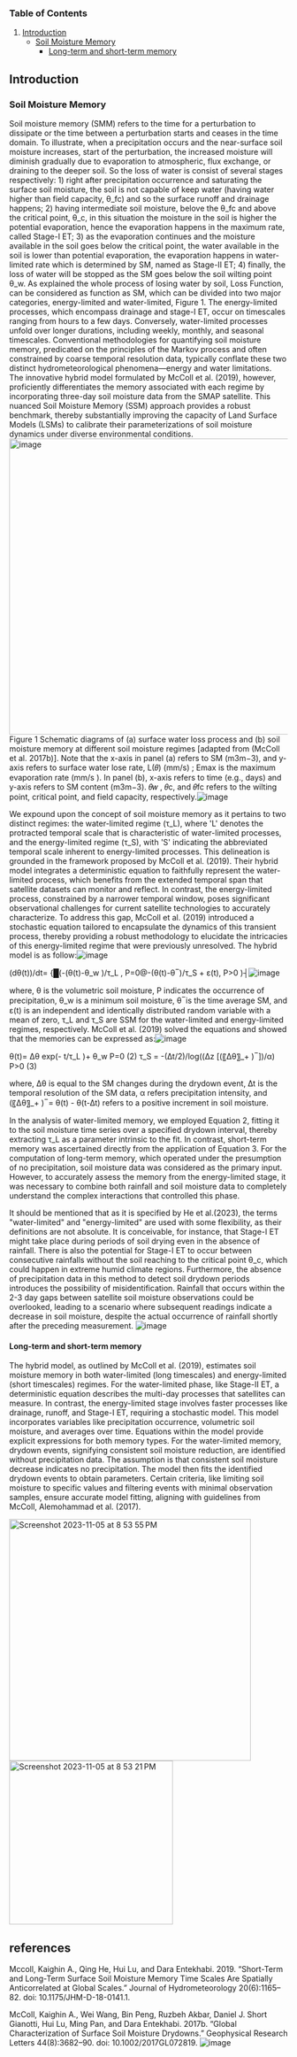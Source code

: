 ### Table of Contents

1. [Introduction](#introduction)
    - [Soil Moisture Memory](#Soil_Moisture_Memory)
        - [Long-term and short-term memory](#Long-term_and_short-term_memory)


## Introduction
### Soil Moisture Memory
Soil moisture memory (SMM) refers to the time for a perturbation to dissipate or the time between a perturbation starts and ceases in the time domain. To illustrate, when a precipitation occurs and the near-surface soil moisture increases, start of the perturbation, the increased moisture will diminish gradually due to evaporation to atmospheric, flux exchange, or draining to the deeper soil. So the loss of water is consist of several stages respectively: 1) right after precipitation occurrence and saturating the surface soil moisture, the soil is not capable of keep water (having water higher than field capacity, θ_fc) and so the surface runoff and drainage happens; 2) having intermediate soil moisture, belove the θ_fc and above the critical point, θ_c, in this situation the moisture in the soil is higher the potential evaporation, hence the evaporation happens in the maximum rate, called Stage-I ET; 3) as the evaporation continues and the moisture available in the soil goes below the critical point, the water available in the soil is lower than potential evaporation, the evaporation happens in water-limited rate which is determined by SM, named as Stage-II ET; 4) finally, the loss of water will be stopped as the SM goes below the soil wilting point θ_w. As explained the whole process of losing water by soil, Loss Function, can be considered as function as SM, which can be divided into two major categories, energy-limited and water-limited, Figure 1.
The energy-limited processes, which encompass drainage and stage-I ET, occur on timescales ranging from hours to a few days. Conversely, water-limited processes unfold over longer durations, including weekly, monthly, and seasonal timescales. Conventional methodologies for quantifying soil moisture memory, predicated on the principles of the Markov process and often constrained by coarse temporal resolution data, typically conflate these two distinct hydrometeorological phenomena—energy and water limitations. The innovative hybrid model formulated by McColl et al. (2019), however, proficiently differentiates the memory associated with each regime by incorporating three-day soil moisture data from the SMAP satellite. This nuanced Soil Moisture Memory (SSM) approach provides a robust benchmark, thereby substantially improving the capacity of Land Surface Models (LSMs) to calibrate their parameterizations of soil moisture dynamics under diverse environmental conditions.
<img width="535" alt="image" src="https://github.com/mfarmani95/FOSS_Weekly/assets/83543441/fa3a1f3f-aed7-47f6-86fc-8f86c3192d13">
Figure 1 Schematic diagrams of (a) surface water loss process and (b) soil moisture memory at different soil moisture regimes [adapted from (McColl et al. 2017b)]. Note that the x-axis in panel (a) refers to SM (m3m−3), and y-axis refers to surface water lose rate, L(𝜃) (mm/s) ; Emax is the maximum evaporation rate (mm/s ). In panel (b), x-axis refers to time (e.g., days) and y-axis refers to SM content (m3m−3). 𝜃𝑤 , 𝜃c, and 𝜃fc refers to the wilting point, critical point, and field capacity, respectively.![image](https://github.com/mfarmani95/FOSS_Weekly/assets/83543441/b4eeaf84-4731-4774-8381-b0efbb8abf10)

We expound upon the concept of soil moisture memory as it pertains to two distinct regimes: the water-limited regime (τ_L), where 'L' denotes the protracted temporal scale that is characteristic of water-limited processes, and the energy-limited regime (τ_S), with 'S' indicating the abbreviated temporal scale inherent to energy-limited processes. This delineation is grounded in the framework proposed by McColl et al. (2019). Their hybrid model integrates a deterministic equation to faithfully represent the water-limited process, which benefits from the extended temporal span that satellite datasets can monitor and reflect. In contrast, the energy-limited process, constrained by a narrower temporal window, poses significant observational challenges for current satellite technologies to accurately characterize. To address this gap, McColl et al. (2019) introduced a stochastic equation tailored to encapsulate the dynamics of this transient process, thereby providing a robust methodology to elucidate the intricacies of this energy-limited regime that were previously unresolved.  The hybrid model is as follow:![image](https://github.com/mfarmani95/FOSS_Weekly/assets/83543441/ae6fcdca-d928-4b96-8f79-8b0c16083925)


(dθ(t))/dt= {█(-(θ(t)-θ_w  )/τ_L ,                P=0@-(θ(t)-θ ̅  )/τ_S + ε(t),      P>0  )┤![image](https://github.com/mfarmani95/FOSS_Weekly/assets/83543441/5f5d09de-08c8-4591-aacf-6aa48c728482)


where, θ is the volumetric soil moisture, P indicates the occurrence of precipitation, θ_w is a minimum soil moisture, θ ̅ is the time average SM, and ε(t) is an independent and identically distributed random variable with a mean of zero, τ_L and τ_S are SSM for the water-limited and energy-limited regimes, respectively. McColl et al. (2019) solved the equations and showed that the memories can be expressed as:![image](https://github.com/mfarmani95/FOSS_Weekly/assets/83543441/e03aae52-277e-4a8b-805c-264e74ad0297)


θ(t)= ∆θ exp(- t/τ_L )+ θ_w            P=0	(2)
τ_S  = -(∆t/2)/log((∆z [(〖∆θ〗_+ ) ̅ ])/α)                    P>0	(3)

where, ∆θ is equal to the SM changes during the drydown event, ∆t is the temporal resolution of the SM data, α refers precipitation intensity, and (〖∆θ〗_+ ) ̅  = θ(t) - θ(t-∆t) refers to a positive increment in soil moisture. 

In the analysis of water-limited memory, we employed Equation 2, fitting it to the soil moisture time series over a specified drydown interval, thereby extracting τ_L as a parameter intrinsic to the fit. In contrast, short-term memory was ascertained directly from the application of Equation 3. For the computation of long-term memory, which operated under the presumption of no precipitation, soil moisture data was considered as the primary input. However, to accurately assess the memory from the energy-limited stage, it was necessary to combine both rainfall and soil moisture data to completely understand the complex interactions that controlled this phase.

It should be mentioned that as it is specified by He et al.(2023), the terms "water-limited" and "energy-limited" are used with some flexibility, as their definitions are not absolute. It is conceivable, for instance, that Stage-I ET might take place during periods of soil drying even in the absence of rainfall. There is also the potential for Stage-I ET to occur between consecutive rainfalls without the soil reaching to the critical point θ_c, which could happen in extreme humid climate regions. Furthermore, the absence of precipitation data in this method to detect soil drydown periods introduces the possibility of misidentification. Rainfall that occurs within the 2-3 day gaps between satellite soil moisture observations could be overlooked, leading to a scenario where subsequent readings indicate a decrease in soil moisture, despite the actual occurrence of rainfall shortly after the preceding measurement.
![image](https://github.com/mfarmani95/FOSS_Weekly/assets/83543441/8da64fa0-2d21-48ce-93a1-26dfd453667a)




#### Long-term and short-term memory
The hybrid model, as outlined by McColl et al. (2019), estimates soil moisture memory in both water-limited (long timescales) and energy-limited (short timescales) regimes. For the water-limited phase, like Stage-II ET, a deterministic equation describes the multi-day processes that satellites can measure. In contrast, the energy-limited stage involves faster processes like drainage, runoff, and Stage-I ET, requiring a stochastic model. This model incorporates variables like precipitation occurrence, volumetric soil moisture, and averages over time. Equations within the model provide explicit expressions for both memory types. For the water-limited memory, drydown events, signifying consistent soil moisture reduction, are identified without precipitation data. The assumption is that consistent soil moisture decrease indicates no precipitation. The model then fits the identified drydown events to obtain parameters. Certain criteria, like limiting soil moisture to specific values and filtering events with minimal observation samples, ensure accurate model fitting, aligning with guidelines from McColl, Alemohammad et al. (2017).

<img width="437" alt="Screenshot 2023-11-05 at 8 53 55 PM" src="https://github.com/mfarmani95/FOSS_Weekly/assets/83543441/6f6ad123-81df-443f-bbb4-dd3a53b364e1">

<img width="296" alt="Screenshot 2023-11-05 at 8 53 21 PM" src="https://github.com/mfarmani95/FOSS_Weekly/assets/83543441/fbcf1fc8-00b9-4134-a31c-d67cea0ac524">

## references
Mccoll, Kaighin A., Qing He, Hui Lu, and Dara Entekhabi. 2019. “Short-Term and Long-Term Surface Soil Moisture Memory Time Scales Are Spatially Anticorrelated at Global Scales.” Journal of Hydrometeorology 20(6):1165–82. doi: 10.1175/JHM-D-18-0141.1.

McColl, Kaighin A., Wei Wang, Bin Peng, Ruzbeh Akbar, Daniel J. Short Gianotti, Hui Lu, Ming Pan, and Dara Entekhabi. 2017b. “Global Characterization of Surface Soil Moisture Drydowns.” Geophysical Research Letters 44(8):3682–90. doi: 10.1002/2017GL072819.
![image](https://github.com/mfarmani95/FOSS_Weekly/assets/83543441/77fca300-442a-4e34-af25-813d6c86dfd5)

